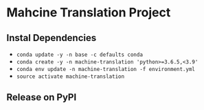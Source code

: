 # Mahcine Translation Project

## Instal Dependencies

- ```conda update -y -n base -c defaults conda```
- ```conda create -y -n machine-translation 'python>=3.6.5,<3.9'```
- ```conda env update -n machine-translation -f environment.yml```
- ```source activate machine-translation```

## Release on PyPI
